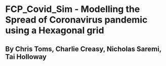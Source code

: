 # FCP_Covid_Sim - Modelling the Spread of Coronavirus pandemic using a Hexagonal grid
## By Chris Toms, Charlie Creasy, Nicholas Saremi, Tai Holloway
###### 

